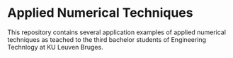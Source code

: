 # Applied Numerical Techniques

This repository contains several application examples of 
applied numerical techniques as teached to the third bachelor students 
of Engineering Technlogy at KU Leuven Bruges.